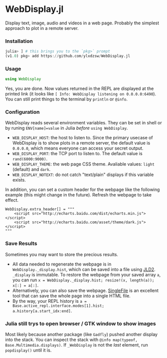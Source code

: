 WebDisplay.jl
=============

Display text, image, audio and videos in a web page. Probably the simplest approach to plot in a remote server.

### Installation

```julia
julia> ] # this brings you to the `pkg>` prompt
(v1.0) pkg> add https://github.com/ylxdzsw/WebDisplay.jl
```

### Usage

```julia
using WebDisplay
```

Yes, you are done. Now values returned in the REPL are displayed at the printed link (it looks like `[ Info: WebDisplay listening on 0.0.0.0:6490`). You can still print things to the terminal by `println` or `@info`.

### Configuration

WebDisplay reads several environment variables. They can be set in shell or by runing `ENV[name]=value` in Julia *before*
`using WebDisplay`.

- `WEB_DISPLAY_HOST`: the host to listen to. Since the primary usecase of WebDisplay is to show plots in a remote server,
the default value is `0.0.0.0`, which means everyone can access your secret output.
- `WEB_DISPLAY_PORT`: the TCP port to listen to. The default value is `rand(6000:9000)`.
- `WEB_DISPLAY_THEME`: the web page CSS theme. Avaliable values: `light` (default) and `dark`.
- `WEB_DISPLAY_NOTEXT`: do not catch "text/plain" displays if this variable exists.

In addition, you can set a custom header for the webpage like the following example (this might change in the future). Refresh the webpage to take effect.

```
WebDisplay.extra_header[] = """
    <script src="http://echarts.baidu.com/dist/echarts.min.js"></script>
    <script src="http://echarts.baidu.com/asset/theme/dark.js"></script>
"""
```

### Save Results

Sometimes you may want to store the precious results.

- All data needed to regenerate the webpage is in `WebDisplay._display.hist`, which can be saved into a file using [JLD2](https://github.com/JuliaIO/JLD2.jl).
`_display` is immutable. To restore the webpage from your saved array `a`, you can run `x = WebDisplay._display.hist; resize!(x, length(a)); x[:] = a[:]`.
- Alternatively, you can also save the webpage. [SingleFile](https://github.com/gildas-lormeau/SingleFile) is an excellent
tool that can save the whole page into a single HTML file.
- By the way, your REPL history is `a = Base.active_repl.interface.modes[1].hist; a.history[a.start_idx:end]`.

### Julia still trys to open browser / GTK window to show images

Most likely because another package (like `Gadfly`) pushed another display into the stack. You can inspect the stack with
`@info map(typeof, Base.Multimedia.displays)`. If `_WebDisplay` is not the *last* element, run `popdisplay()` until it is.